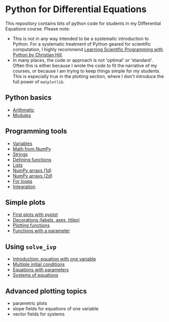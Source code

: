 # Python for Differential Equations
This repository contains bits of python code for students in my Differential Equations course.
Please note:
- This is not in any way intended to be a systematic introduction to Python. For a systematic treatment of Python geared for scientific computation, I highly recommend [Learning Scientific Programming with Python by Christian Hill](https://scipython.com/about/the-book/).
- In many places, the code or approach is not 'optimal' or 'standard'. Often this is either because I wrote the code to fit the narrative of my courses, or because I am trying to keep things simple for my students. This is especially true in the plotting section, where I don't introduce the full power of `matplotlib`.

## Python basics
- [Arithmetic](python_basics/arithmetic.md)
- [Modules](python_basics/modules.md)

## Programming tools
- [Variables](programming_tools/variables.md)
- [Math from NumPy](programming_tools/numpy_functions.md)
- [Strings](programming_tools/strings.md)
- [Defining functions](programming_tools/defining_functions.md)
- [Lists](programming_tools/lists.md)
- [NumPy arrays (1d)](programming_tools/numpy_arrays_1d.md)
- [NumPy arrays (2d)](programming_tools/numpy_arrays_2d.md)
- [For loops](programming_tools/for_loops.md)
- [Integration](programming_tools/integration.md)

## Simple plots
- [First plots with pyplot](simple_plots/first_plots.md)
- [Decorations (labels, axes, titles)](simple_plots/plot_decorations.md)
- [Plotting functions](simple_plots/plotting_functions.md)
- [Functions with a parameter](simple_plots/functions_with_parameters.md)

## Using `solve_ivp`
- [Introduction: equation with one variable](using_solve_ivp/one_variable.md)
- [Multiple initial conditions](using_solve_ivp/multiple_ics.md)
- [Equations with parameters](using_solve_ivp/ode_with_parameters.md)
- [Systems of equations](using_solve_ivp/systems.md)

## Advanced plotting topics
- parametric plots
- slope fields for equations of one variable
- vector fields for systems

